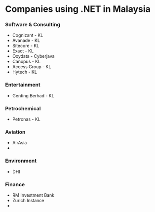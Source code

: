 # Companies using .NET in Malaysia

### Software & Consulting
- Cognizant - KL
- Avanade - KL
- Sitecore - KL
- Exact - KL
- Oxydata - Cyberjava
- Canopus - KL
- Access Group - KL
- Hytech - KL
   
### Entertainment
- Genting Berhad - KL
  
### Petrochemical
- Petronas - KL

### Aviation
- AirAsia
- 

### Environment
- DHI

### Finance
- RM Investment Bank
- Zurich Instance
- 
